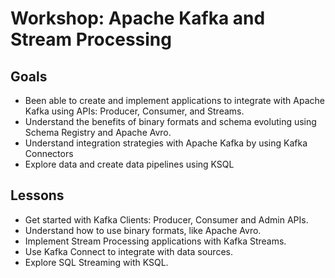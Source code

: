 # Workshop: Apache Kafka and Stream Processing

## Goals

* Been able to create and implement applications to integrate with 
Apache Kafka using APIs: Producer, Consumer, and Streams.
* Understand the benefits of binary formats and schema evoluting using 
Schema Registry and Apache Avro.
* Understand integration strategies with Apache Kafka by using Kafka Connectors
* Explore data and create data pipelines using KSQL  

## Lessons

* Get started with Kafka Clients: Producer, Consumer and Admin APIs.
* Understand how to use binary formats, like Apache Avro.
* Implement Stream Processing applications with Kafka Streams.
* Use Kafka Connect to integrate with data sources.
* Explore SQL Streaming with KSQL.